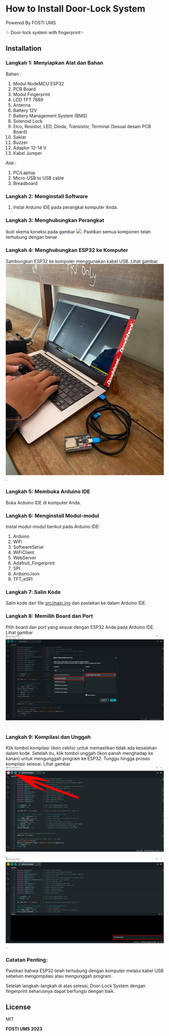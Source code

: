 # How to Install Door-Lock System

Powered By FOSTI UMS

✨ Door-lock system with fingerprint✨  

## Installation
### Langkah 1: Menyiapkan Alat dan Bahan
Bahan :
1. Modul NodeMCU ESP32
2. PCB Board
3. Modul Fingerprint
4. LCD TFT 7889
5. Antenna
6. Battery 12V
7. Battery Management System (BMS)
8. Solenoid Lock
9. Elco, Resistor, LED, Dioda, Transistor, Terminal (Sesuai desain PCB Board)
10. Saklar
11. Buzzer
12. Adaptor 12-14 V
13. Kabel Jumper

Alat :
1. PC/Laptop
2. Micro-USB to USB cable
3. Breadboard

### Langkah 2: Menginstall Software
1. Instal Arduino IDE pada perangkat komputer Anda.

### Langkah 3: Menghubungkan Perangkat
Ikuti skema koneksi pada gambar ![](https://github.com/FOSTI-UMS/esp32-doorlock/blob/main/assets/assembling/assembling.png). Pastikan semua komponen telah terhubung dengan benar.

### Langkah 4: Menghubungkan ESP32 ke Komputer
Sambungkan ESP32 ke komputer menggunakan kabel USB. Lihat gambar ![](https://github.com/FOSTI-UMS/esp32-doorlock/blob/main/assets/assembling/assembling1.jpeg).

### Langkah 5: Membuka Arduino IDE
Buka Arduino IDE di komputer Anda.

### Langkah 6: Menginstall Modul-modul
Instal modul-modul berikut pada Arduino IDE:
1. Arduino
2. WiFi
3. SoftwareSerial
4. WiFiClient
5. WebServer
6. Adafruit_Fingerprint
7. SPI
8. ArduinoJson
9. TFT_eSPI

### Langkah 7: Salin Kode
Salin kode dari file [src/main.ino](https://github.com/FOSTI-UMS/esp32-doorlock/blob/main/src/main.ino) dan pastekan ke dalam Arduino IDE.

### Langkah 8: Memilih Board dan Port
Pilih board dan port yang sesuai dengan ESP32 Anda pada Arduino IDE. Lihat gambar ![](https://github.com/FOSTI-UMS/esp32-doorlock/blob/main/assets/install/port.png).

### Langkah 9: Kompilasi dan Unggah
Klik tombol kompilasi (ikon ceklis) untuk memastikan tidak ada kesalahan dalam kode. Setelah itu, klik tombol unggah (ikon panah menghadap ke kanan) untuk mengunggah program ke ESP32. Tunggu hingga proses kompilasi selesai. Lihat gambar ![](https://github.com/FOSTI-UMS/esp32-doorlock/blob/main/assets/install/compile.png), ![](https://github.com/FOSTI-UMS/esp32-doorlock/blob/main/assets/install/waiting.png).

### Catatan Penting:
Pastikan bahwa ESP32 telah terhubung dengan komputer melalui kabel USB sebelum mengompilasi atau mengunggah program.

Setelah langkah-langkah di atas selesai, Door-Lock System dengan fingerprint seharusnya dapat berfungsi dengan baik.

## License
MIT

**FOSTI UMS 2023**

